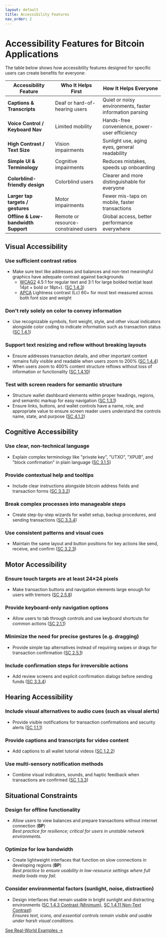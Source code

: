 ```yaml
---
layout: default
title: Accessibility Features
nav_order: 2
---
```


# Accessibility Features for Bitcoin Applications

The table below shows how accessibility features designed for specific users can create benefits for everyone:

| **Accessibility Feature** | **Who It Helps First** | **How It Helps Everyone** |
|-----------------------|--------------------|-----------------------|
| **Captions & Transcripts** | Deaf or hard-of-hearing users | Quiet or noisy environments, faster information parsing |
| **Voice Control / Keyboard Nav** | Limited mobility | Hands-free convenience, power-user efficiency |
| **High Contrast / Text Size** | Vision impairments | Sunlight use, aging eyes, general readability |
| **Simple UI & Terminology** | Cognitive impairments | Reduces mistakes, speeds up onboarding |
| **Colorblind-friendly design** | Colorblind users | Clearer and more distinguishable for everyone |
| **Larger tap targets / gestures** | Motor impairments | Fewer mis-taps on mobile, faster transactions |
| **Offline & Low-bandwidth Support** | Remote or resource-constrained users | Global access, better performance everywhere |

## Visual Accessibility

### **Use sufficient contrast ratios**
- Make sure text like addresses and balances and non-text meaningful graphics have adequate contrast against backgrounds
    - [WCAG2](https://www.w3.org/TR/UNDERSTANDING-WCAG20/visual-audio-contrast-contrast.html) 4.5:1 for regular text and 3:1 for large bolded text(at least 14pt + bold or 18pt+). ([SC 1.4.3](https://www.w3.org/TR/WCAG22/#contrast-minimum))
    - [APCA](https://www.myndex.com/APCA/) Lightness contrast (Lc) 60+ for most text measured across both font size and weight
    

### **Don't rely solely on color to convey information**
- Use recognizable symbols, font weight, style, and other visual indicators alongside color coding to indicate information such as transaction status ([SC 1.4.1](https://www.w3.org/TR/WCAG22/#use-of-color))

### Support text resizing and reflow without breaking layouts
- Ensure addresses transaction details, and other important content remains fully visible and readable when users zoom to 200% ([SC 1.4.4](https://www.w3.org/TR/WCAG22/#resize-text))
- When users zoom to 400% content structure reflows without loss of information or functionality ([SC 1.4.10](https://www.w3.org/TR/WCAG22/#reflow))

### **Test with screen readers for semantic structure**
- Structure wallet dashboard elements within proper headings, regions, and semantic markup for easy navigation ([SC 1.3.1](https://www.w3.org/TR/WCAG22/#info-and-relationships))
- Ensure links, buttons, and wallet controls have a name, role, and appropriate value to ensure screen reader users understand the controls name, state, and purpose ([SC 4.1.2](https://www.w3.org/TR/WCAG22/#name-role-value))

## Cognitive Accessibility

### **Use clear, non-technical language**
- Explain complex terminology like "private key", "UTXO", "XPUB", and "block confirmation" in plain language ([SC 3.1.5](https://www.w3.org/TR/WCAG22/#reading-level))

### **Provide contextual help and tooltips**
- Include clear instructions alongside bitcoin address fields and transaction forms ([SC 3.3.2](https://www.w3.org/TR/WCAG22/#labels-or-instructions))

### **Break complex processes into manageable steps**
- Create step-by-step wizards for wallet setup, backup procedures, and sending transactions ([SC 3.3.4](https://www.w3.org/TR/WCAG22/#error-prevention-legal-financial-data))

### **Use consistent patterns and visual cues**
- Maintain the same layout and button positions for key actions like send, receive, and confirm ([SC 3.2.3](https://www.w3.org/TR/WCAG22/#consistent-navigation))

## Motor Accessibility

### **Ensure touch targets are at least 24×24 pixels**
- Make transaction buttons and navigation elements large enough for users with tremors ([SC 2.5.8](https://www.w3.org/TR/WCAG22/#target-size-minimum))

### **Provide keyboard-only navigation options**
- Allow users to tab through controls and use keyboard shortcuts for common actions ([SC 2.1.1](https://www.w3.org/TR/WCAG22/#keyboard))

### **Minimize the need for precise gestures (e.g. dragging)**
- Provide simple tap alternatives instead of requiring swipes or drags for transaction confirmation ([SC 2.5.1](https://www.w3.org/TR/WCAG22/#pointer-gestures))

### **Include confirmation steps for irreversible actions**
- Add review screens and explicit confirmation dialogs before sending funds ([SC 3.3.4](https://www.w3.org/TR/WCAG22/#error-prevention-legal-financial-data))

## Hearing Accessibility

### **Include visual alternatives to audio cues (such as visual alerts)**
- Provide visible notifications for transaction confirmations and security alerts ([SC 1.1.1](https://www.w3.org/TR/WCAG22/#non-text-content))

### **Provide captions and transcripts for video content**
- Add captions to all wallet tutorial videos ([SC 1.2.2](https://www.w3.org/TR/WCAG22/#captions-prerecorded))

### **Use multi-sensory notification methods**
- Combine visual indicators, sounds, and haptic feedback when transactions are confirmed ([SC 1.3.3](https://www.w3.org/TR/WCAG22/#sensory-characteristics))

## Situational Constraints

### **Design for offline functionality**
- Allow users to view balances and prepare transactions without internet connection (**BP**)  
_Best practice for resilience; critical for users in unstable network environments._

### **Optimize for low bandwidth**
- Create lightweight interfaces that function on slow connections in developing regions (**BP**)  
_Best practice to ensure usability in low-resource settings where full media loads may fail._

### **Consider environmental factors (sunlight, noise, distraction)**
- Design interfaces that remain usable in bright sunlight and distracting environments ([SC 1.4.3 Contrast (Minimum)](https://www.w3.org/TR/WCAG22/#contrast-minimum), [SC 1.4.11 Non-Text Contrast](https://www.w3.org/TR/WCAG22/#non-text-contrast))  
_Ensures text, icons, and essential controls remain visible and usable under harsh visual conditions._

[See Real-World Examples →](examples.html)


